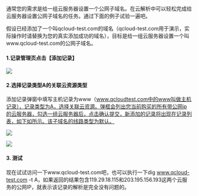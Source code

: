 通常您的需求是给一组云服务器设置一个公网子域名。在云解析中可以轻松完成给云服务器设置公网子域名的任务。通过下面的例子试验一遍吧。

假设已经添加了一个叫qcloud-test.com的域名（qcloud-test.com用于演示，实际操作时请替换为您的真实添加成功的域名），目标是给一组云服务器设置一个叫www.qcloud-test.com的公网子域名。

#### 1.记录管理页点击【添加记录】
![](https://mc.qcloudimg.com/static/img/2105c247ebb21aa574da70c7b18c354d/1.png)


#### 2.选择记录类型A的关联云资源类型

添加记录弹窗中填写主机记录为www（www.qcloudtest.com中的www叫做主机记录），记录类型为A，选择关联云资源。弹框会列出您当前购买的所有带公网ip的云服务器，勾选一组云服务器后，点击确认提交，新添加的记录将出现在记录列表，如下如所示。该子域名的线路类型为默认。

![](https://mc.qcloudimg.com/static/img/00d30e17aa3350d15b4e517814d4eb3e/2.png)

![](https://mc.qcloudimg.com/static/img/06a8ec5299f22debed71a93b510d9e97/3.png)

#### 3. 测试
现在试试访问一下www.qcloud-test.com吧，也可以执行一下dig www.qcloud-test.com -t A，如果返回的结果包含119.29.18.115和203.195.156.193这两个云服务的公网IP，就表示该记录的解析是完全没有问题的。
